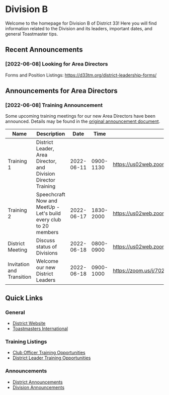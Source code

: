 # Division B

Welcome to the homepage for Division B of District 33! Here you will find
information related to the Division and its leaders, important dates, and
general Toastmaster tips.


## Recent Announcements

### [2022-06-08] Looking for Area Directors

Forms and Position Listings: https://d33tm.org/district-leadership-forms/

## Announcements for Area Directors

### [2022-06-08] Training Announcement

Some upcoming training meetings for our new Area Directors have been
announced. Details may be found in the [original announcement document](Trainings/introductoryDistrictLeaderTrainings.pdf).

|Name|Description|Date|Time|Zoom Link|
|----|-----------|----|----|---------|
|Training 1|District Leader, Area Director, and Division Director Training|2022-06-11|0900-1130|https://us02web.zoom.us/meeting/register/tZIudO6tqTMjGdD6QBwkFvx1-qNKcTwFP0bH|
|Training 2|Speechcraft Now and MeetUp - Let's build every club to 20 members|2022-06-17|1830-2000|https://us02web.zoom.us/meeting/register/tZ0vcuGpqD4qHNPMWlNODAKiq1xyJqKUr0gm|
|District Meeting|Discuss status of Divisions|2022-06-18|0800-0900|https://us02web.zoom.us/j/82403074552?pwd=VVFjRER1YkFodDVJRlA3VHdJeG9xZz09|
|Invitation and Transition|Welcome our new District Leaders|2022-06-18|0900-1000|https://zoom.us/j/7024538876|

## Quick Links

### General

* [District Website](https://d33tm.org/)
* [Toastmasters International](https://www.toastmasters.org/)
 
### Training Listings

* [Club Officer Training Opportunities](Trainings/clubOfficerTrainings.md)
* [District Leader Training Opportunities](Trainings/districtLeaderTrainings.md)

### Announcements

* [District Announcements](Announcements/districtAnnouncements.md)
* [Division Announcements](Announcements/divisionAnnoucements.md)
